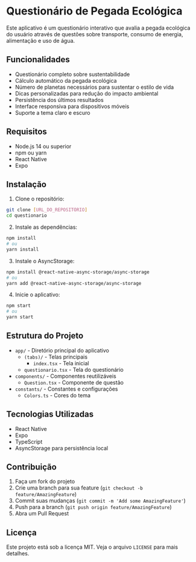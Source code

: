# Questionário de Pegada Ecológica

Este aplicativo é um questionário interativo que avalia a pegada ecológica do usuário através de questões sobre transporte, consumo de energia, alimentação e uso de água.

## Funcionalidades

- Questionário completo sobre sustentabilidade
- Cálculo automático da pegada ecológica
- Número de planetas necessários para sustentar o estilo de vida
- Dicas personalizadas para redução do impacto ambiental
- Persistência dos últimos resultados
- Interface responsiva para dispositivos móveis
- Suporte a tema claro e escuro

## Requisitos

- Node.js 14 ou superior
- npm ou yarn
- React Native
- Expo

## Instalação

1. Clone o repositório:
```bash
git clone [URL_DO_REPOSITÓRIO]
cd questionario
```

2. Instale as dependências:
```bash
npm install
# ou
yarn install
```

3. Instale o AsyncStorage:
```bash
npm install @react-native-async-storage/async-storage
# ou
yarn add @react-native-async-storage/async-storage
```

4. Inicie o aplicativo:
```bash
npm start
# ou
yarn start
```

## Estrutura do Projeto

- `app/` - Diretório principal do aplicativo
  - `(tabs)/` - Telas principais
    - `index.tsx` - Tela inicial
  - `questionario.tsx` - Tela do questionário
- `components/` - Componentes reutilizáveis
  - `Question.tsx` - Componente de questão
- `constants/` - Constantes e configurações
  - `Colors.ts` - Cores do tema

## Tecnologias Utilizadas

- React Native
- Expo
- TypeScript
- AsyncStorage para persistência local

## Contribuição

1. Faça um fork do projeto
2. Crie uma branch para sua feature (`git checkout -b feature/AmazingFeature`)
3. Commit suas mudanças (`git commit -m 'Add some AmazingFeature'`)
4. Push para a branch (`git push origin feature/AmazingFeature`)
5. Abra um Pull Request

## Licença

Este projeto está sob a licença MIT. Veja o arquivo `LICENSE` para mais detalhes.
